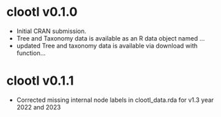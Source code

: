 # clootl v0.1.0
- Initial CRAN submission.
- Tree and Taxonomy data is available as an R data object named ...
- updated Tree and taxonomy data is available via download with function...
# clootl v0.1.1
- Corrected missing internal node labels in clootl_data.rda for v1.3 year 2022 and 2023
